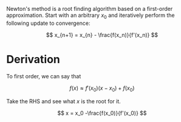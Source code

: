 Newton's method is a root finding algorithm based on a first-order approximation. Start with an arbitrary $x_0$ and iteratively perform the following update to convergence:

$$
x_{n+1} = x_{n} - \frac{f(x_n)}{f'(x_n)}
$$

# Derivation

To first order, we can say that

$$
f(x) \approx f'(x_0)(x-x_0) + f(x_0)
$$

Take the RHS and see what $x$ is the root for it.

$$
x = x_0 -\frac{f(x_0)}{f'(x_0)} 
$$